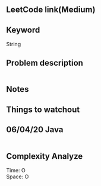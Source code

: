 ## LeetCode link(Medium)


## Keyword
String

## Problem description
```

```



## Notes


## Things to watchout

## 06/04/20 Java

```java


```
## Complexity Analyze
Time: O       \
Space: O